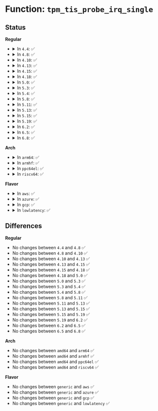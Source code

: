 # Function: <code>tpm_tis_probe_irq_single</code>

## Status
<b>Regular</b>
<ul>
<li>
<details>
<summary>In <code>4.4</code>: ✅</summary>

```c
int tpm_tis_probe_irq_single(struct tpm_chip *chip, u32 intmask, int flags, int irq);
```

**Collision:** Unique Static

**Inline:** No

**Transformation:** False

**Instances:**

```
In drivers/char/tpm/tpm_tis.c (ffffffff81528720)
Location: drivers/char/tpm/tpm_tis.c:573
Inline: False
Direct callers:
  - drivers/char/tpm/tpm_tis.c:tpm_tis_init
  - drivers/char/tpm/tpm_tis.c:tpm_tis_init
  - drivers/char/tpm/tpm_tis.c:tpm_tis_init
```
**Symbols:**

```
ffffffff81528720-ffffffff8152887d: tpm_tis_probe_irq_single (STB_LOCAL)
```
</details>
</li>
<li>
<details>
<summary>In <code>4.8</code>: ✅</summary>

```c
int tpm_tis_probe_irq_single(struct tpm_chip *chip, u32 intmask, int flags, int irq);
```

**Collision:** Unique Static

**Inline:** No

**Transformation:** False

**Instances:**

```
In drivers/char/tpm/tpm_tis_core.c (ffffffff8157bad0)
Location: drivers/char/tpm/tpm_tis_core.c:533
Inline: False
Direct callers:
  - drivers/char/tpm/tpm_tis_core.c:tpm_tis_core_init
  - drivers/char/tpm/tpm_tis_core.c:tpm_tis_core_init
  - drivers/char/tpm/tpm_tis_core.c:tpm_tis_core_init
```
**Symbols:**

```
ffffffff8157bad0-ffffffff8157bc69: tpm_tis_probe_irq_single (STB_LOCAL)
```
</details>
</li>
<li>
<details>
<summary>In <code>4.10</code>: ✅</summary>

```c
int tpm_tis_probe_irq_single(struct tpm_chip *chip, u32 intmask, int flags, int irq);
```

**Collision:** Unique Static

**Inline:** No

**Transformation:** False

**Instances:**

```
In drivers/char/tpm/tpm_tis_core.c (ffffffff815a7f40)
Location: drivers/char/tpm/tpm_tis_core.c:562
Inline: False
Direct callers:
  - drivers/char/tpm/tpm_tis_core.c:tpm_tis_core_init
  - drivers/char/tpm/tpm_tis_core.c:tpm_tis_core_init
  - drivers/char/tpm/tpm_tis_core.c:tpm_tis_core_init
```
**Symbols:**

```
ffffffff815a7f40-ffffffff815a8102: tpm_tis_probe_irq_single (STB_LOCAL)
```
</details>
</li>
<li>
<details>
<summary>In <code>4.13</code>: ✅</summary>

```c
int tpm_tis_probe_irq_single(struct tpm_chip *chip, u32 intmask, int flags, int irq);
```

**Collision:** Unique Static

**Inline:** No

**Transformation:** False

**Instances:**

```
In drivers/char/tpm/tpm_tis_core.c (ffffffff815be180)
Location: drivers/char/tpm/tpm_tis_core.c:559
Inline: False
Direct callers:
  - drivers/char/tpm/tpm_tis_core.c:tpm_tis_core_init
  - drivers/char/tpm/tpm_tis_core.c:tpm_tis_core_init
  - drivers/char/tpm/tpm_tis_core.c:tpm_tis_core_init
```
**Symbols:**

```
ffffffff815be180-ffffffff815be34f: tpm_tis_probe_irq_single (STB_LOCAL)
```
</details>
</li>
<li>
<details>
<summary>In <code>4.15</code>: ✅</summary>

```c
int tpm_tis_probe_irq_single(struct tpm_chip *chip, u32 intmask, int flags, int irq);
```

**Collision:** Unique Static

**Inline:** No

**Transformation:** False

**Instances:**

```
In drivers/char/tpm/tpm_tis_core.c (ffffffff81624860)
Location: drivers/char/tpm/tpm_tis_core.c:571
Inline: False
Direct callers:
  - drivers/char/tpm/tpm_tis_core.c:tpm_tis_core_init
  - drivers/char/tpm/tpm_tis_core.c:tpm_tis_core_init
  - drivers/char/tpm/tpm_tis_core.c:tpm_tis_core_init
```
**Symbols:**

```
ffffffff81624860-ffffffff81624a53: tpm_tis_probe_irq_single (STB_LOCAL)
```
</details>
</li>
<li>
<details>
<summary>In <code>4.18</code>: ✅</summary>

```c
int tpm_tis_probe_irq_single(struct tpm_chip *chip, u32 intmask, int flags, int irq);
```

**Collision:** Unique Static

**Inline:** No

**Transformation:** False

**Instances:**

```
In drivers/char/tpm/tpm_tis_core.c (ffffffff8165eb80)
Location: drivers/char/tpm/tpm_tis_core.c:679
Inline: False
Direct callers:
  - drivers/char/tpm/tpm_tis_core.c:tpm_tis_core_init
  - drivers/char/tpm/tpm_tis_core.c:tpm_tis_core_init
  - drivers/char/tpm/tpm_tis_core.c:tpm_tis_core_init
```
**Symbols:**

```
ffffffff8165eb80-ffffffff8165ed67: tpm_tis_probe_irq_single (STB_LOCAL)
```
</details>
</li>
<li>
<details>
<summary>In <code>5.0</code>: ✅</summary>

```c
int tpm_tis_probe_irq_single(struct tpm_chip *chip, u32 intmask, int flags, int irq);
```

**Collision:** Unique Static

**Inline:** No

**Transformation:** False

**Instances:**

```
In drivers/char/tpm/tpm_tis_core.c (ffffffff8167d030)
Location: drivers/char/tpm/tpm_tis_core.c:675
Inline: False
Direct callers:
  - drivers/char/tpm/tpm_tis_core.c:tpm_tis_core_init
  - drivers/char/tpm/tpm_tis_core.c:tpm_tis_core_init
  - drivers/char/tpm/tpm_tis_core.c:tpm_tis_core_init
```
**Symbols:**

```
ffffffff8167d030-ffffffff8167d217: tpm_tis_probe_irq_single (STB_LOCAL)
```
</details>
</li>
<li>
<details>
<summary>In <code>5.3</code>: ✅</summary>

```c
int tpm_tis_probe_irq_single(struct tpm_chip *chip, u32 intmask, int flags, int irq);
```

**Collision:** Unique Static

**Inline:** No

**Transformation:** False

**Instances:**

```
In drivers/char/tpm/tpm_tis_core.c (ffffffff816b40cf)
Location: drivers/char/tpm/tpm_tis_core.c:674
Inline: False
Direct callers:
  - drivers/char/tpm/tpm_tis_core.c:tpm_tis_core_init
  - drivers/char/tpm/tpm_tis_core.c:tpm_tis_core_init
  - drivers/char/tpm/tpm_tis_core.c:tpm_tis_core_init
```
**Symbols:**

```
ffffffff816b40cf-ffffffff816b42b7: tpm_tis_probe_irq_single (STB_LOCAL)
```
</details>
</li>
<li>
<details>
<summary>In <code>5.4</code>: ✅</summary>

```c
int tpm_tis_probe_irq_single(struct tpm_chip *chip, u32 intmask, int flags, int irq);
```

**Collision:** Unique Static

**Inline:** No

**Transformation:** False

**Instances:**

```
In drivers/char/tpm/tpm_tis_core.c (ffffffff816d6daf)
Location: drivers/char/tpm/tpm_tis_core.c:674
Inline: False
Direct callers:
  - drivers/char/tpm/tpm_tis_core.c:tpm_tis_core_init
  - drivers/char/tpm/tpm_tis_core.c:tpm_tis_core_init
  - drivers/char/tpm/tpm_tis_core.c:tpm_tis_core_init
```
**Symbols:**

```
ffffffff816d6daf-ffffffff816d6f97: tpm_tis_probe_irq_single (STB_LOCAL)
```
</details>
</li>
<li>
<details>
<summary>In <code>5.8</code>: ✅</summary>

```c
int tpm_tis_probe_irq_single(struct tpm_chip *chip, u32 intmask, int flags, int irq);
```

**Collision:** Unique Static

**Inline:** No

**Transformation:** False

**Instances:**

```
In drivers/char/tpm/tpm_tis_core.c (ffffffff8178b276)
Location: drivers/char/tpm/tpm_tis_core.c:755
Inline: False
Direct callers:
  - drivers/char/tpm/tpm_tis_core.c:tpm_tis_core_init
  - drivers/char/tpm/tpm_tis_core.c:tpm_tis_probe_irq
  - drivers/char/tpm/tpm_tis_core.c:tpm_tis_probe_irq
```
**Symbols:**

```
ffffffff8178b276-ffffffff8178b45e: tpm_tis_probe_irq_single (STB_LOCAL)
```
</details>
</li>
<li>
<details>
<summary>In <code>5.11</code>: ✅</summary>

```c
int tpm_tis_probe_irq_single(struct tpm_chip *chip, u32 intmask, int flags, int irq);
```

**Collision:** Unique Static

**Inline:** No

**Transformation:** False

**Instances:**

```
In drivers/char/tpm/tpm_tis_core.c (ffffffff81c0a969)
Location: drivers/char/tpm/tpm_tis_core.c:732
Inline: False
Direct callers:
  - drivers/char/tpm/tpm_tis_core.c:tpm_tis_core_init
  - drivers/char/tpm/tpm_tis_core.c:tpm_tis_probe_irq
  - drivers/char/tpm/tpm_tis_core.c:tpm_tis_probe_irq
```
**Symbols:**

```
ffffffff81c0a969-ffffffff81c0ab8c: tpm_tis_probe_irq_single (STB_LOCAL)
```
</details>
</li>
<li>
<details>
<summary>In <code>5.13</code>: ✅</summary>

```c
int tpm_tis_probe_irq_single(struct tpm_chip *chip, u32 intmask, int flags, int irq);
```

**Collision:** Unique Static

**Inline:** No

**Transformation:** False

**Instances:**

```
In drivers/char/tpm/tpm_tis_core.c (ffffffff81bfc457)
Location: drivers/char/tpm/tpm_tis_core.c:741
Inline: False
Direct callers:
  - drivers/char/tpm/tpm_tis_core.c:tpm_tis_core_init
  - drivers/char/tpm/tpm_tis_core.c:tpm_tis_core_init
  - drivers/char/tpm/tpm_tis_core.c:tpm_tis_core_init
```
**Symbols:**

```
ffffffff81bfc457-ffffffff81bfc67e: tpm_tis_probe_irq_single (STB_LOCAL)
```
</details>
</li>
<li>
<details>
<summary>In <code>5.15</code>: ✅</summary>

```c
int tpm_tis_probe_irq_single(struct tpm_chip *chip, u32 intmask, int flags, int irq);
```

**Collision:** Unique Static

**Inline:** No

**Transformation:** False

**Instances:**

```
In drivers/char/tpm/tpm_tis_core.c (ffffffff81cfd187)
Location: drivers/char/tpm/tpm_tis_core.c:742
Inline: False
Direct callers:
  - drivers/char/tpm/tpm_tis_core.c:tpm_tis_core_init
  - drivers/char/tpm/tpm_tis_core.c:tpm_tis_core_init
  - drivers/char/tpm/tpm_tis_core.c:tpm_tis_core_init
```
**Symbols:**

```
ffffffff81cfd187-ffffffff81cfd3ae: tpm_tis_probe_irq_single (STB_LOCAL)
```
</details>
</li>
<li>
<details>
<summary>In <code>5.19</code>: ✅</summary>

```c
int tpm_tis_probe_irq_single(struct tpm_chip *chip, u32 intmask, int flags, int irq);
```

**Collision:** Unique Static

**Inline:** No

**Transformation:** False

**Instances:**

```
In drivers/char/tpm/tpm_tis_core.c (ffffffff81ec5a1f)
Location: drivers/char/tpm/tpm_tis_core.c:742
Inline: False
Direct callers:
  - drivers/char/tpm/tpm_tis_core.c:tpm_tis_core_init
  - drivers/char/tpm/tpm_tis_core.c:tpm_tis_core_init
  - drivers/char/tpm/tpm_tis_core.c:tpm_tis_core_init
```
**Symbols:**

```
ffffffff81ec5a1f-ffffffff81ec5c52: tpm_tis_probe_irq_single (STB_LOCAL)
```
</details>
</li>
<li>
<details>
<summary>In <code>6.2</code>: ✅</summary>

```c
int tpm_tis_probe_irq_single(struct tpm_chip *chip, u32 intmask, int flags, int irq);
```

**Collision:** Unique Static

**Inline:** No

**Transformation:** False

**Instances:**

```
In drivers/char/tpm/tpm_tis_core.c (ffffffff81aae9e0)
Location: drivers/char/tpm/tpm_tis_core.c:760
Inline: False
Direct callers:
  - drivers/char/tpm/tpm_tis_core.c:tpm_tis_core_init
  - drivers/char/tpm/tpm_tis_core.c:tpm_tis_core_init
  - drivers/char/tpm/tpm_tis_core.c:tpm_tis_core_init
```
**Symbols:**

```
ffffffff81aae9e0-ffffffff81aaeca7: tpm_tis_probe_irq_single (STB_LOCAL)
```
</details>
</li>
<li>
<details>
<summary>In <code>6.5</code>: ✅</summary>

```c
int tpm_tis_probe_irq_single(struct tpm_chip *chip, u32 intmask, int flags, int irq);
```

**Collision:** Unique Static

**Inline:** No

**Transformation:** False

**Instances:**

```
In drivers/char/tpm/tpm_tis_core.c (ffffffff81afa9b0)
Location: drivers/char/tpm/tpm_tis_core.c:886
Inline: False
Direct callers:
  - drivers/char/tpm/tpm_tis_core.c:tpm_tis_core_init
  - drivers/char/tpm/tpm_tis_core.c:tpm_tis_core_init
  - drivers/char/tpm/tpm_tis_core.c:tpm_tis_core_init
```
**Symbols:**

```
ffffffff81afa9b0-ffffffff81afad12: tpm_tis_probe_irq_single (STB_LOCAL)
```
</details>
</li>
<li>
<details>
<summary>In <code>6.8</code>: ✅</summary>

```c
int tpm_tis_probe_irq_single(struct tpm_chip *chip, u32 intmask, int flags, int irq);
```

**Collision:** Unique Static

**Inline:** No

**Transformation:** False

**Instances:**

```
In drivers/char/tpm/tpm_tis_core.c (ffffffff81b4e040)
Location: drivers/char/tpm/tpm_tis_core.c:914
Inline: False
Direct callers:
  - drivers/char/tpm/tpm_tis_core.c:tpm_tis_core_init
  - drivers/char/tpm/tpm_tis_core.c:tpm_tis_core_init
  - drivers/char/tpm/tpm_tis_core.c:tpm_tis_core_init
```
**Symbols:**

```
ffffffff81b4e040-ffffffff81b4e3a2: tpm_tis_probe_irq_single (STB_LOCAL)
```
</details>
</li>
</ul>
<b>Arch</b>
<ul>
<li>
<details>
<summary>In <code>arm64</code>: ✅</summary>

```c
int tpm_tis_probe_irq_single(struct tpm_chip *chip, u32 intmask, int flags, int irq);
```

**Collision:** Unique Static

**Inline:** No

**Transformation:** False

**Instances:**

```
In drivers/char/tpm/tpm_tis_core.c (ffff8000108c2464)
Location: drivers/char/tpm/tpm_tis_core.c:674
Inline: False
Direct callers:
  - drivers/char/tpm/tpm_tis_core.c:tpm_tis_core_init
  - drivers/char/tpm/tpm_tis_core.c:tpm_tis_core_init
```
**Symbols:**

```
ffff8000108c2464-ffff8000108c2660: tpm_tis_probe_irq_single (STB_LOCAL)
```
</details>
</li>
<li>
<details>
<summary>In <code>armhf</code>: ✅</summary>

```c
int tpm_tis_probe_irq_single(struct tpm_chip *chip, u32 intmask, int flags, int irq);
```

**Collision:** Unique Static

**Inline:** No

**Transformation:** False

**Instances:**

```
In drivers/char/tpm/tpm_tis_core.c (c09bac6c)
Location: drivers/char/tpm/tpm_tis_core.c:674
Inline: False
Direct callers:
  - drivers/char/tpm/tpm_tis_core.c:tpm_tis_core_init
  - drivers/char/tpm/tpm_tis_core.c:tpm_tis_core_init
```
**Symbols:**

```
c09bac6c-c09bae88: tpm_tis_probe_irq_single (STB_LOCAL)
```
</details>
</li>
<li>
<details>
<summary>In <code>ppc64el</code>: ✅</summary>

```c
int tpm_tis_probe_irq_single(struct tpm_chip *chip, u32 intmask, int flags, int irq);
```

**Collision:** Unique Static

**Inline:** No

**Transformation:** False

**Instances:**

```
In drivers/char/tpm/tpm_tis_core.c (c000000000964c30)
Location: drivers/char/tpm/tpm_tis_core.c:674
Inline: False
Direct callers:
  - drivers/char/tpm/tpm_tis_core.c:tpm_tis_core_init
  - drivers/char/tpm/tpm_tis_core.c:tpm_tis_core_init
```
**Symbols:**

```
c000000000964c30-c000000000964ec0: tpm_tis_probe_irq_single (STB_LOCAL)
```
</details>
</li>
<li>
<details>
<summary>In <code>riscv64</code>: ✅</summary>

```c
int tpm_tis_probe_irq_single(struct tpm_chip *chip, u32 intmask, int flags, int irq);
```

**Collision:** Unique Static

**Inline:** No

**Transformation:** False

**Instances:**

```
In drivers/char/tpm/tpm_tis_core.c (ffffffe0005736b6)
Location: drivers/char/tpm/tpm_tis_core.c:674
Inline: False
Direct callers:
  - drivers/char/tpm/tpm_tis_core.c:tpm_tis_core_init
  - drivers/char/tpm/tpm_tis_core.c:tpm_tis_core_init
```
**Symbols:**

```
ffffffe0005736b6-ffffffe000573844: tpm_tis_probe_irq_single (STB_LOCAL)
```
</details>
</li>
</ul>
<b>Flavor</b>
<ul>
<li>
<details>
<summary>In <code>aws</code>: ✅</summary>

```c
int tpm_tis_probe_irq_single(struct tpm_chip *chip, u32 intmask, int flags, int irq);
```

**Collision:** Unique Static

**Inline:** No

**Transformation:** False

**Instances:**

```
In drivers/char/tpm/tpm_tis_core.c (ffffffff8169c7ff)
Location: drivers/char/tpm/tpm_tis_core.c:674
Inline: False
Direct callers:
  - drivers/char/tpm/tpm_tis_core.c:tpm_tis_core_init
  - drivers/char/tpm/tpm_tis_core.c:tpm_tis_core_init
  - drivers/char/tpm/tpm_tis_core.c:tpm_tis_core_init
```
**Symbols:**

```
ffffffff8169c7ff-ffffffff8169c9e7: tpm_tis_probe_irq_single (STB_LOCAL)
```
</details>
</li>
<li>
<details>
<summary>In <code>azure</code>: ✅</summary>

```c
int tpm_tis_probe_irq_single(struct tpm_chip *chip, u32 intmask, int flags, int irq);
```

**Collision:** Unique Static

**Inline:** No

**Transformation:** False

**Instances:**

```
In drivers/char/tpm/tpm_tis_core.c (ffffffff8167a1ef)
Location: drivers/char/tpm/tpm_tis_core.c:674
Inline: False
Direct callers:
  - drivers/char/tpm/tpm_tis_core.c:tpm_tis_core_init
  - drivers/char/tpm/tpm_tis_core.c:tpm_tis_core_init
  - drivers/char/tpm/tpm_tis_core.c:tpm_tis_core_init
```
**Symbols:**

```
ffffffff8167a1ef-ffffffff8167a3d7: tpm_tis_probe_irq_single (STB_LOCAL)
```
</details>
</li>
<li>
<details>
<summary>In <code>gcp</code>: ✅</summary>

```c
int tpm_tis_probe_irq_single(struct tpm_chip *chip, u32 intmask, int flags, int irq);
```

**Collision:** Unique Static

**Inline:** No

**Transformation:** False

**Instances:**

```
In drivers/char/tpm/tpm_tis_core.c (ffffffff816caa6f)
Location: drivers/char/tpm/tpm_tis_core.c:674
Inline: False
Direct callers:
  - drivers/char/tpm/tpm_tis_core.c:tpm_tis_core_init
  - drivers/char/tpm/tpm_tis_core.c:tpm_tis_core_init
  - drivers/char/tpm/tpm_tis_core.c:tpm_tis_core_init
```
**Symbols:**

```
ffffffff816caa6f-ffffffff816cac57: tpm_tis_probe_irq_single (STB_LOCAL)
```
</details>
</li>
<li>
<details>
<summary>In <code>lowlatency</code>: ✅</summary>

```c
int tpm_tis_probe_irq_single(struct tpm_chip *chip, u32 intmask, int flags, int irq);
```

**Collision:** Unique Static

**Inline:** No

**Transformation:** False

**Instances:**

```
In drivers/char/tpm/tpm_tis_core.c (ffffffff816e4f3f)
Location: drivers/char/tpm/tpm_tis_core.c:674
Inline: False
Direct callers:
  - drivers/char/tpm/tpm_tis_core.c:tpm_tis_core_init
  - drivers/char/tpm/tpm_tis_core.c:tpm_tis_core_init
  - drivers/char/tpm/tpm_tis_core.c:tpm_tis_core_init
```
**Symbols:**

```
ffffffff816e4f3f-ffffffff816e5127: tpm_tis_probe_irq_single (STB_LOCAL)
```
</details>
</li>
</ul>

## Differences
<b>Regular</b>
<ul>
<li>
No changes between <code>4.4</code> and <code>4.8</code> ✅
</li>
<li>
No changes between <code>4.8</code> and <code>4.10</code> ✅
</li>
<li>
No changes between <code>4.10</code> and <code>4.13</code> ✅
</li>
<li>
No changes between <code>4.13</code> and <code>4.15</code> ✅
</li>
<li>
No changes between <code>4.15</code> and <code>4.18</code> ✅
</li>
<li>
No changes between <code>4.18</code> and <code>5.0</code> ✅
</li>
<li>
No changes between <code>5.0</code> and <code>5.3</code> ✅
</li>
<li>
No changes between <code>5.3</code> and <code>5.4</code> ✅
</li>
<li>
No changes between <code>5.4</code> and <code>5.8</code> ✅
</li>
<li>
No changes between <code>5.8</code> and <code>5.11</code> ✅
</li>
<li>
No changes between <code>5.11</code> and <code>5.13</code> ✅
</li>
<li>
No changes between <code>5.13</code> and <code>5.15</code> ✅
</li>
<li>
No changes between <code>5.15</code> and <code>5.19</code> ✅
</li>
<li>
No changes between <code>5.19</code> and <code>6.2</code> ✅
</li>
<li>
No changes between <code>6.2</code> and <code>6.5</code> ✅
</li>
<li>
No changes between <code>6.5</code> and <code>6.8</code> ✅
</li>
</ul>
<b>Arch</b>
<ul>
<li>
No changes between <code>amd64</code> and <code>arm64</code> ✅
</li>
<li>
No changes between <code>amd64</code> and <code>armhf</code> ✅
</li>
<li>
No changes between <code>amd64</code> and <code>ppc64el</code> ✅
</li>
<li>
No changes between <code>amd64</code> and <code>riscv64</code> ✅
</li>
</ul>
<b>Flavor</b>
<ul>
<li>
No changes between <code>generic</code> and <code>aws</code> ✅
</li>
<li>
No changes between <code>generic</code> and <code>azure</code> ✅
</li>
<li>
No changes between <code>generic</code> and <code>gcp</code> ✅
</li>
<li>
No changes between <code>generic</code> and <code>lowlatency</code> ✅
</li>
</ul>
